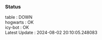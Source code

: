 ### Status


table : DOWN  
hogwarts : OK  
icy-bot : OK  
Latest Update : 2024-08-02 20:10:05.248083

